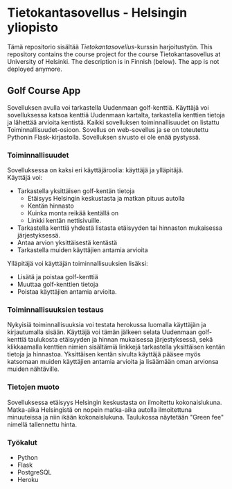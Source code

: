 # Tietokantasovellus - Helsingin yliopisto
Tämä repositorio sisältää <I>Tietokantasovellus</I>-kurssin harjoitustyön. This repository contains the course project for the course Tietokantasovellus at University of Helsinki. The description is in Finnish (below). The app is not deployed anymore.

## Golf Course App
Sovelluksen avulla voi tarkastella Uudenmaan golf-kenttiä. Käyttäjä voi sovelluksessa katsoa kenttiä Uudenmaan kartalta, tarkastella kenttien tietoja ja lähettää arvioita kentistä. Kaikki sovelluksen toiminnallisuudet on listattu Toiminnallisuudet-osioon. Sovellus on web-sovellus ja se on toteutettu Pythonin Flask-kirjastolla. Sovelluksen sivusto ei ole enää pystyssä.

### Toiminnallisuudet
Sovelluksessa on kaksi eri käyttäjäroolia: käyttäjä ja ylläpitäjä.<br>
Käyttäjä voi:
- Tarkastella yksittäisen golf-kentän tietoja
    - Etäisyys Helsingin keskustasta ja matkan pituus autolla
    - Kentän hinnasto
    - Kuinka monta reikää kentällä on
    - Linkki kentän nettisivuille.
- Tarkastella kenttiä yhdestä listasta etäisyyden tai hinnaston mukaisessa järjestyksessä.
- Antaa arvion yksittäisestä kentästä
- Tarkastella muiden käyttäjien antamia arvioita

Ylläpitäjä voi käyttäjän toiminnallisuuksien lisäksi:
- Lisätä ja poistaa golf-kenttiä
- Muuttaa golf-kenttien tietoja
- Poistaa käyttäjien antamia arvioita.

### Toiminnallisuuksien testaus
Nykyisiä toiminnallisuuksia voi testata herokussa luomalla käyttäjän ja kirjautumalla sisään. Käyttäjä voi tämän jälkeen selata Uudenmaan golf-kenttiä taulukosta etäisyyden ja hinnan mukaisessa järjestyksessä, sekä klikkaamalla kenttien nimien sisältämiä linkkejä tarkastella yksittäisen kentän tietoja ja hinnastoa. Yksittäisen kentän sivulta käyttäjä pääsee myös katsomaan muiden käyttäjien antamia arvioita ja lisäämään oman arvionsa muiden nähtäville.

### Tietojen muoto
Sovelluksessa etäisyys Helsingin keskustasta on ilmoitettu kokonaislukuna. Matka-aika Helsingistä on nopein matka-aika autolla ilmoitettuna minuuteissa ja niin ikään kokonaislukuna. Taulukossa näytetään "Green fee" nimellä tallennettu hinta.

### Työkalut
- Python
- Flask
- PostgreSQL
- Heroku
